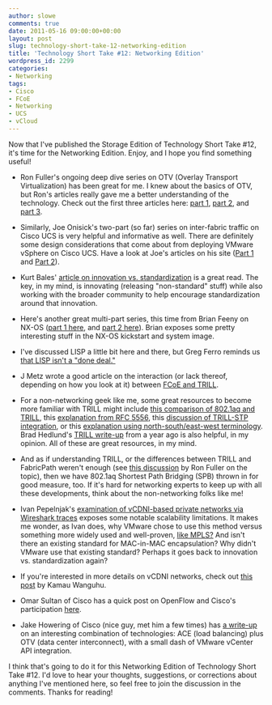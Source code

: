 ```yaml
---
author: slowe
comments: true
date: 2011-05-16 09:00:00+00:00
layout: post
slug: technology-short-take-12-networking-edition
title: 'Technology Short Take #12: Networking Edition'
wordpress_id: 2299
categories:
- Networking
tags:
- Cisco
- FCoE
- Networking
- UCS
- vCloud
---
```


Now that I've published the Storage Edition of Technology Short Take #12, it's time for the Networking Edition. Enjoy, and I hope you find something useful!

* Ron Fuller's ongoing deep dive series on OTV (Overlay Transport Virtualization) has been great for me. I knew about the basics of OTV, but Ron's articles really gave me a better understanding of the technology. Check out the first three articles here: [part 1](http://ccie5851.blogspot.com/2011/02/otv-deep-dive-part-one.html), [part 2](http://ccie5851.blogspot.com/2011/02/otv-deep-dive-part-two.html), and [part 3](http://ccie5851.blogspot.com/2011/03/otv-deep-dive-part-3.html).

* Similarly, Joe Onisick's two-part (so far) series on inter-fabric traffic on Cisco UCS is very helpful and informative as well. There are definitely some design considerations that come about from deploying VMware vSphere on Cisco UCS. Have a look at Joe's articles on his site ([Part 1](http://www.definethecloud.net/inter-fabric-traffic-in-ucs) and [Part 2](http://www.definethecloud.net/inter-fabric-traffic-in-ucspart-ii)).

* Kurt Bales' [article on innovation vs. standardization](http://www.network-janitor.net/2011/02/proprietary-cometh-before-the-standard/) is a great read. The key, in my mind, is innovating (releasing "non-standard" stuff) while also working with the broader community to help encourage standardization around that innovation.

* Here's another great multi-part series, this time from Brian Feeny on NX-OS ([part 1 here](http://www.feeny.org/?p=794), and [part 2 here](http://www.feeny.org/?p=827)). Brian exposes some pretty interesting stuff in the NX-OS kickstart and system image.

* I've discussed LISP a little bit here and there, but Greg Ferro reminds us [that LISP isn't a "done deal."](http://etherealmind.com/path-lisp-certain-rfc-6115/)

* J Metz wrote a good article on the interaction (or lack thereof, depending on how you look at it) between [FCoE and TRILL](http://blogs.cisco.com/datacenter/understanding-fcoe-and-trill-the-easy-way/).

* For a non-networking geek like me, some great resources to become more familiar with TRILL might include [this comparison of 802.1aq and TRILL](http://blog.ioshints.info/2010/08/trill-and-8021aq-are-like-apples-and.html), this [explanation from RFC 5556](http://packetattack.org/2010/10/06/traveling-east-west-might-get-a-little-easier-highlights-from-the-trill-rfc5556/), this [discussion of TRILL-STP integration](http://blog.ioshints.info/2011/03/trillfabric-path-stp-integration.html), or this [explanation using north-south/east-west terminology](http://etherealmind.com/layer-2-multipath-east-west-bandwidth-switch-designs/). Brad Hedlund's [TRILL write-up](http://bradhedlund.com/2010/05/07/setting-the-stage-for-trill/) from a year ago is also helpful, in my opinion. All of these are great resources, in my mind.

* And as if understanding TRILL, or the differences between TRILL and FabricPath weren't enough (see [this discussion](http://www.networkworld.com/community/blog/full-tilt-boogie-networking-ciscos-fabricpat) by Ron Fuller on the topic), then we have 802.1aq Shortest Path Bridging (SPB) thrown in for good measure, too. If it's hard for networking experts to keep up with all these developments, think about the non-networking folks like me!

* Ivan Pepelnjak's [examination of vCDNI-based private networks via Wireshark traces](http://blog.ioshints.info/2011/04/vcloud-director-networking.html) exposes some notable scalability limitations. It makes me wonder, as Ivan does, why VMware chose to use this method versus something more widely used and well-proven, [like MPLS?](http://blog.ioshints.info/2011/04/vcloud-architects-ever-heard-of-mpls.html) And isn't there an existing standard for MAC-in-MAC encapsulation? Why didn't VMware use that existing standard? Perhaps it goes back to innovation vs. standardization again?

* If you're interested in more details on vCDNI networks, check out [this post](http://www.borgcube.com/blogs/2011/03/vcd-network-isolation-vcdni/) by Kamau Wanguhu.

* Omar Sultan of Cisco has a quick post on OpenFlow and Cisco's participation [here](http://blogs.cisco.com/datacenter/openflow-pulling-networking-into-the-application-stack/).

* Jake Howering of Cisco (nice guy, met him a few times) has [a write-up](http://blogs.cisco.com/datacenter/dci-use-case-capacity-expansion/) on an interesting combination of technologies: ACE (load balancing) plus OTV (data center interconnect), with a small dash of VMware vCenter API integration.

I think that's going to do it for this Networking Edition of Technology Short Take #12. I'd love to hear your thoughts, suggestions, or corrections about anything I've mentioned here, so feel free to join the discussion in the comments. Thanks for reading!
